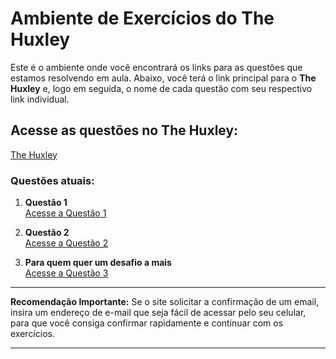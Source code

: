 
# Ambiente de Exercícios do The Huxley

Este é o ambiente onde você encontrará os links para as questões que estamos resolvendo em aula. Abaixo, você terá o link principal para o **The Huxley** e, logo em seguida, o nome de cada questão com seu respectivo link individual.

## Acesse as questões no The Huxley:

[The Huxley](https://www.thehuxley.com)

### Questões atuais:

1. **Questão 1**  
   [Acesse a Questão 1](https://thehuxley.com/problem/42?quizId=9687)

2. **Questão 2**  
   [Acesse a Questão 2](https://thehuxley.com/problem/43?quizId=9687)

3. **Para quem quer um desafio a mais**  
   [Acesse a Questão 3](https://thehuxley.com/problem/6?quizId=9687)

---

**Recomendação Importante:**
Se o site solicitar a confirmação de um email, insira um endereço de e-mail que seja fácil de acessar pelo seu celular, para que você consiga confirmar rapidamente e continuar com os exercícios.

---
